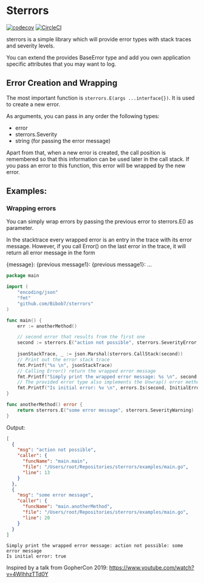 # Sterrors

[![codecov](https://codecov.io/gh/Bibob7/sterrors/branch/main/graph/badge.svg?token=2LURD0VD9X)](https://codecov.io/gh/Bibob7/sterrors)
[![CircleCI](https://circleci.com/gh/Bibob7/sterrors/tree/main.svg?style=svg)](https://circleci.com/gh/Bibob7/sterrors/tree/main)

sterrors is a simple library which will provide error types with stack traces and severity levels.

You can extend the provides BaseError type and add you own application specific attributes that you may want to log.

## Error Creation and Wrapping

The most important function is `sterrors.E(args ...interface{})`. It is used to create a new error.

As arguments, you can pass in any order the following types:

- error
- sterrors.Severity
- string (for passing the error message)

Apart from that, when a new error is created, the call position is remembered so that this information can
be used later in the call stack.
If you pass an error to this function, this error will be wrapped by the new error.

## Examples:

### Wrapping errors

You can simply wrap errors by passing the previous error to sterrors.E() as parameter.

In the stacktrace every wrapped error is an entry in the trace with its error message.
However, if you call Error() on the last error in the trace, it will return all error message in the form

{message}: {previous message1}: {previous message1}: ...

```go
package main

import (
	"encoding/json"
	"fmt"
	"github.com/Bibob7/sterrors"
)

func main() {
	err := anotherMethod()

	// second error that results from the first one
	second := sterrors.E("action not possible", sterrors.SeverityError, err)
	
	jsonStackTrace, _ := json.Marshal(sterrors.CallStack(second))
	// Print out the error stack trace
	fmt.Printf("%s \n", jsonStackTrace)
	// Calling Error() return the wrapped error message
	fmt.Printf("Simply print the wrapped error message: %s \n", second.Error())
	// The provided error type also implements the Unwrap() error method so that you can use it with errors.Is()
	fmt.Printf("Is initial error: %v \n", errors.Is(second, InitialError))
}

func anotherMethod() error {
	return sterrors.E("some error message", sterrors.SeverityWarning)
}

```

Output:

```json
[
  {
    "msg": "action not possible",
    "caller": {
      "funcName": "main.main",
      "file": "/Users/root/Repositories/sterrors/examples/main.go",
      "line": 13
    }
  },
  {
    "msg": "some error message",
    "caller": {
      "funcName": "main.anotherMethod",
      "file": "/Users/root/Repositories/sterrors/examples/main.go",
      "line": 20
    }
  }
]
```

```
Simply print the wrapped error message: action not possible: some error message
Is initial error: true
```

Inspired by a talk from GopherCon 2019: https://www.youtube.com/watch?v=4WIhhzTTd0Y